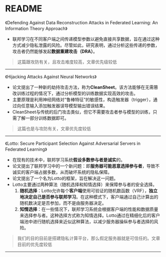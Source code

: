 # README

《Defending Against Data Reconstruction Attacks in Federated Learning: An Information Theory Approach》

- 联邦学习在不同客户端之间传递模型参数以避免直接共享数据，旨在通过这种方式减少隐私泄露的风险。尽管如此，研究表明，通过分析这些传递的参数，攻击者仍然能够发起**数据重建攻击（DRA）**。

> 这篇跟攻防有关，且攻击难度较高，文章优先级较低

------------------

《Hijacking Attacks Against Neural Networks》

- 论文提出了一种新的劫持攻击方法，称为**CleanSheet**。该方法能够在无需篡改训练过程的情况下，通过分析模型的训练数据实现高效的攻击。
- 主要原理是利用神经网络对“鲁棒特征”的敏感性，构造触发器（trigger），通过向任意输入添加触发器误导模型输出错误结果。
- CleanSheet与传统的后门攻击类似，但它不需要攻击者参与模型的训练，只需了解一部分训练数据即可。

> 这篇也是与攻防有关，文章优先度较低

----------------------------

《Lotto: Secure Participant Selection Against Adversarial Servers in Federated Learning》

- 在现有的技术中，联邦学习系统**假设多数参与者是诚实**的。
- 论文提出了联邦学习中的一个新问题：即**服务器可能恶意选择参与者**，导致不诚实的客户端占据多数，从而破坏系统的隐私保障。
- 论文提出了一个名为Lotto的框架，旨在解决这一问题。
- Lotto主要通过两种算法（随机选择和知情选择）来保障参与者的安全选择。
  1. **随机选择**：Lotto允许每个**客户端**使用可验证的随机数函数（VRF），**独立地决定自己是否参与联邦学习**。在这种模式下，客户端通过自己计算出的随机数决定是否参加，而不是由服务器决定。
  2. **知情选择**：在一些情况下，联邦学习系统会根据客户端的性能和数据质量来选择参与者。这种选择方式称为知情选择。Lotto通过在精细化后的客户端池中进行随机选择来近似这种算法，以减少服务器操纵参与者选择的风险。

> 我们的目的目前是搭建隐私计算平台，那么假定服务器就是可信任的。文章目前的优先度较低

---------------------